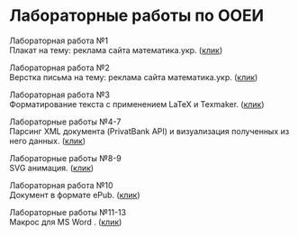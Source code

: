 # <a href="https://sladkoy.github.io/" style="text-decoration: none;" target="_blank">Лабораторные работы по ООЕИ</a>

Лабораторная работа №1</br>
Плакат на тему: реклама сайта <a href="https://математика.укр" style="text-decoration: none;" target="_blank">математика.укр</a>. (<a href="https://sladkoy.github.io/ooei/laba1/plakat.png" target="_blank">клик</a>)

Лабораторная работа №2</br>
Верстка письма на тему: реклама сайта <a href="https://математика.укр" style="text-decoration: none;" target="_blank">математика.укр</a>. (<a href="https://sladkoy.github.io/ooei/laba2/index.html" target="_blank">клик</a>)

Лабораторная работа №3</br>
Форматирование текста с применением LaTeX и Texmaker. (<a href="https://sladkoy.github.io/ooei/laba3/latex.html" target="_blank">клик</a>)

Лабораторные работы №4-7</br>
Парсинг XML документа (PrivatBank API) и визуализация полученных из него данных. (<a href="https://sladkoy.github.io/ooei/laba4-7/index.html" target="_blank">клик</a>)

Лабораторные работы №8-9</br>
SVG анимация. (<a href="https://sladkoy.github.io/ooei/laba8-9/animation.svg" target="_blank">клик</a>)

Лабораторная работа №10</br>
Документ в формате ePub. (<a href="https://sladkoy.github.io/ooei/laba10/index.epub" target="_blank">клик</a>)

Лабораторные работы №11-13</br>
Макрос для MS Word . (<a href="https://sladkoy.github.io/ooei/laba11-13/eskd&wave.bas" target="_blank">клик</a>)
